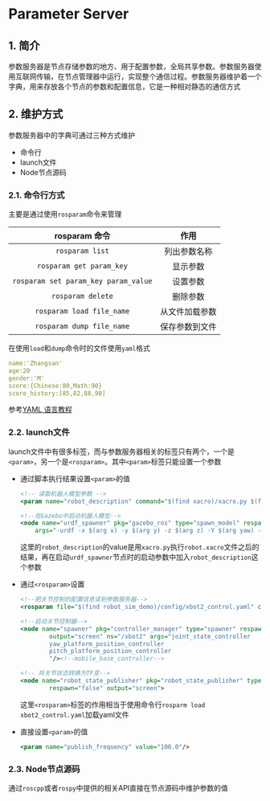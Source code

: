 # Parameter Server

## 1. 简介

参数服务器是节点存储参数的地方、用于配置参数，全局共享参数。参数服务器使用互联网传输，在节点管理器中运行，实现整个通信过程。参数服务器维护着一个字典，用来存放各个节点的参数和配置信息，它是一种相对静态的通信方式

## 2. 维护方式

参数服务器中的字典可通过三种方式维护

- 命令行
- launch文件
- Node节点源码

### 2.1. 命令行方式

主要是通过使用`rosparam`命令来管理

| rosparam 命令 | 作用 |
| :------: | :------: |
| `rosparam list`| 列出参数名称 |
| `rosparam get param_key` | 显示参数 |
| `rosparam set param_key param_value` | 设置参数 |
| `rosparam delete` |  删除参数 |
| `rosparam load file_name` | 从文件加载参数 |
| `rosparam dump file_name` | 保存参数到文件 |

在使用`load`和`dump`命令时的文件使用`yaml`格式

```yaml
name:'Zhangsan'
age:20
gender:'M'
score:{Chinese:80,Math:90}
score_history:[85,82,88,90]
```

参考[YAML 语言教程](http://www.ruanyifeng.com/blog/2016/07/yaml.html)

### 2.2. launch文件

launch文件中有很多标签，而与参数服务器相关的标签只有两个，一个是`<param>`，另一个是`<rosparam>`。其中`<param>`标签只能设置一个参数

- 通过脚本执行结果设置`<param>`的值

    ```xml
    <!-- 读取机器人模型参数 -->
    <param name="robot_description" command="$(find xacro)/xacro.py $(find robot_sim_demo)/urdf/robot.xacro" />
    
    <!--在Gazebo中启动机器人模型-->
    <node name="urdf_spawner" pkg="gazebo_ros" type="spawn_model" respawn="false" output="screen" 
        args="-urdf -x $(arg x) -y $(arg y) -z $(arg z) -Y $(arg yaw) -model xbot2 -param robot_description"/>
    ```

    这里的`robot_description`的value是用`xacro.py`执行`robot.xacro`文件之后的结果，再在启动`urdf_spawner`节点时的启动参数中加入`robot_description`这个参数

- 通过`<rosparam>`设置

    ```xml
    <!--把关节控制的配置信息读到参数服务器-->
    <rosparam file="$(find robot_sim_demo)/config/xbot2_control.yaml" command="load"/>

    <!--启动关节控制器-->
    <node name="spawner" pkg="controller_manager" type="spawner" respawn="false"
            output="screen" ns="/xbot2" args="joint_state_controller
            yaw_platform_position_controller
            pitch_platform_position_controller
            "/><!--mobile_base_controller-->

    <!-- 将关节状态转换为TF变-->
    <node name="robot_state_publisher" pkg="robot_state_publisher" type="robot_state_publisher" ns="/xbot2"
            respawn="false" output="screen">
    ```

    这里`<rosparam>`标签的作用相当于使用命令行`rosparm load xbot2_control.yaml`加载yaml文件

- 直接设置`<param>`的值

    ```xml
    <param name="publish_frequency" value="100.0"/>
    ```

### 2.3. Node节点源码

通过`roscpp`或者`rospy`中提供的相关API直接在节点源码中维护参数的值
